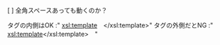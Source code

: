 
[ ] 全角スペースあっても動くのか？

タグの内側はOK   :" <xsl:template>　</xsl:template>"
タグの外側だとNG :" 　<xsl:template></xsl:template>　"